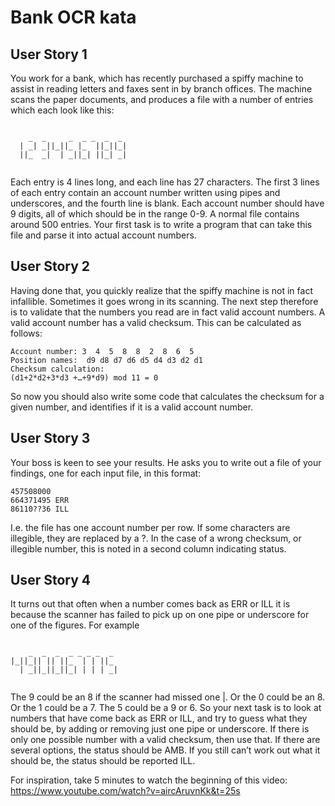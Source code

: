 Bank OCR kata
=============


User Story 1
------------
You work for a bank, which has recently purchased a spiffy machine to assist in reading letters and faxes sent in by branch offices.
The machine scans the paper documents, and produces a file with a number of entries which each look like this:

<pre><code>
    _  _     _  _ _  _  _ 
  | _| _||_||_ |_  ||_||_|
  ||_  _|  | _||_| ||_| _|

</code></pre>

Each entry is 4 lines long, and each line has 27 characters.
The first 3 lines of each entry contain an account number written using pipes and underscores, and the fourth line is blank.
Each account number should have 9 digits, all of which should be in the range 0-9. A normal file contains around 500 entries.
Your first task is to write a program that can take this file and parse it into actual account numbers.


User Story 2
------------
Having done that, you quickly realize that the spiffy machine is not in fact infallible.
Sometimes it goes wrong in its scanning.
The next step therefore is to validate that the numbers you read are in fact valid account numbers.
A valid account number has a valid checksum. This can be calculated as follows:

<pre><code>Account number: 3  4  5  8  8  2  8  6  5
Position names:  d9 d8 d7 d6 d5 d4 d3 d2 d1
Checksum calculation:
(d1+2*d2+3*d3 +…+9*d9) mod 11 = 0
</code></pre>

So now you should also write some code that calculates the checksum for a given number, and identifies if it is a valid account number.


User Story 3
------------
Your boss is keen to see your results. He asks you to write out a file of your findings, one for each input file, in this format:

<pre><code>457508000
664371495 ERR
86110??36 ILL
</code></pre>

I.e. the file has one account number per row. If some characters are illegible, they are replaced by a ?. In the case of a wrong checksum, or illegible number, this is noted in a second column indicating status.


User Story 4
------------
It turns out that often when a number comes back as ERR or ILL it is because the scanner has failed to pick up on one pipe or underscore for one of the figures. For example

<pre><code>
    _  _  _  _ _ _ _  _ 
|_||_|| || ||_  | | ||_ 
  | _||_||_||_| | | | _|

</code></pre>

The 9 could be an 8 if the scanner had missed one |. Or the 0 could be an 8. Or the 1 could be a 7. The 5 could be a 9 or 6. So your next task is to look at numbers that have come back as ERR or ILL, and try to guess what they should be, by adding or removing just one pipe or underscore. If there is only one possible number with a valid checksum, then use that. If there are several options, the status should be AMB. If you still can’t work out what it should be, the status should be reported ILL.

For inspiration, take 5 minutes to watch the beginning of this video:
<https://www.youtube.com/watch?v=aircAruvnKk&t=25s>